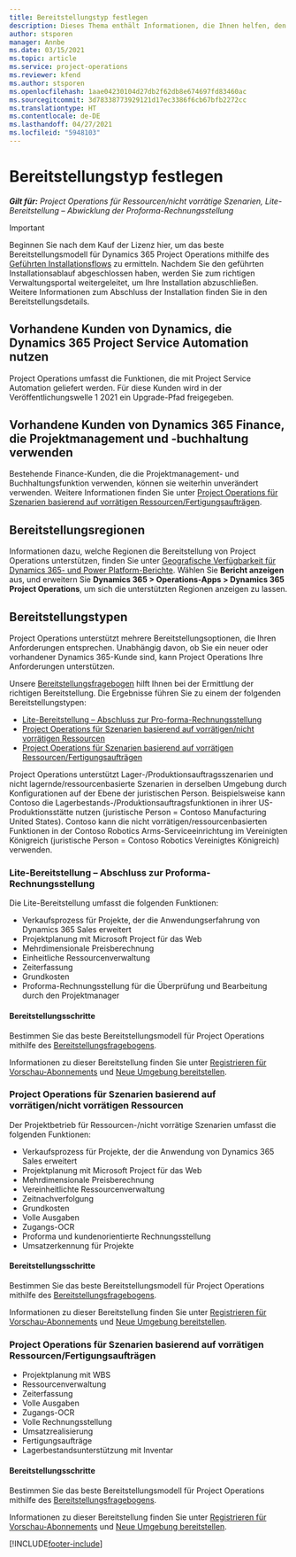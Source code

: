 ```yaml
---
title: Bereitstellungstyp festlegen
description: Dieses Thema enthält Informationen, die Ihnen helfen, den korrekten Bereitstellungstyp von Projekt Operations für Ihr Unternehmen zu bestimmen.
author: stsporen
manager: Annbe
ms.date: 03/15/2021
ms.topic: article
ms.service: project-operations
ms.reviewer: kfend
ms.author: stsporen
ms.openlocfilehash: 1aae04230104d27db2f62db8e674697fd83460ac
ms.sourcegitcommit: 3d78338773929121d17ec3386f6cb67bfb2272cc
ms.translationtype: HT
ms.contentlocale: de-DE
ms.lasthandoff: 04/27/2021
ms.locfileid: "5948103"
---
```

# <a name="determine-your-deployment-type"></a>Bereitstellungstyp festlegen

_**Gilt für:** Project Operations für Ressourcen/nicht vorrätige Szenarien, Lite-Bereitstellung – Abwicklung der Proforma-Rechnungsstellung_

> [!IMPORTANT]
> Beginnen Sie nach dem Kauf der Lizenz hier, um das beste Bereitstellungsmodell für Dynamics 365 Project Operations mithilfe des [ Geführten Installationsflows](https://aka.ms/provisionprojectoperations) zu ermitteln.
> Nachdem Sie den geführten Installationsablauf abgeschlossen haben, werden Sie zum richtigen Verwaltungsportal weitergeleitet, um Ihre Installation abzuschließen. Weitere Informationen zum Abschluss der Installation finden Sie in den Bereitstellungsdetails.


## <a name="existing-customers-of-dynamics-using-dynamics-365-project-service-automation"></a>Vorhandene Kunden von Dynamics, die Dynamics 365 Project Service Automation nutzen
Project Operations umfasst die Funktionen, die mit Project Service Automation geliefert werden. Für diese Kunden wird in der Veröffentlichungswelle 1 2021 ein Upgrade-Pfad freigegeben.

## <a name="existing-customers-of-dynamics-365-finance-using-project-management-and-accounting"></a>Vorhandene Kunden von Dynamics 365 Finance, die Projektmanagement und -buchhaltung verwenden 

Bestehende Finance-Kunden, die die Projektmanagement- und Buchhaltungsfunktion verwenden, können sie weiterhin unverändert verwenden. Weitere Informationen finden Sie unter [Project Operations für Szenarien basierend auf vorrätigen Ressourcen/Fertigungsaufträgen](#pma).


## <a name="deployment-regions"></a>Bereitstellungsregionen
Informationen dazu, welche Regionen die Bereitstellung von Project Operations unterstützen, finden Sie unter [Geografische Verfügbarkeit für Dynamics 365- und Power Platform-Berichte](https://dynamics.microsoft.com/en-us/geographic-availability/). Wählen Sie **Bericht anzeigen** aus, und erweitern Sie **Dynamics 365 > Operations-Apps > Dynamics 365 Project Operations**, um sich die unterstützten Regionen anzeigen zu lassen.

## <a name="deployment-types"></a>Bereitstellungstypen
Project Operations unterstützt mehrere Bereitstellungsoptionen, die Ihren Anforderungen entsprechen. Unabhängig davon, ob Sie ein neuer oder vorhandener Dynamics 365-Kunde sind, kann Project Operations Ihre Anforderungen unterstützen.

Unsere [Bereitstellungsfragebogen](https://aka.ms/provisionprojectoperations) hilft Ihnen bei der Ermittlung der richtigen Bereitstellung. Die Ergebnisse führen Sie zu einem der folgenden Bereitstellungstypen:

- [Lite-Bereitstellung – Abschluss zur Pro-forma-Rechnungsstellung](#lite)
- [Project Operations für Szenarien basierend auf vorrätigen/nicht vorrätigen Ressourcen](#integrated)
- [Project Operations für Szenarien basierend auf vorrätigen Ressourcen/Fertigungsaufträgen](#pma)

Project Operations unterstützt Lager-/Produktionsauftragsszenarien und nicht lagernde/ressourcenbasierte Szenarien in derselben Umgebung durch Konfigurationen auf der Ebene der juristischen Person. Beispielsweise kann Contoso die Lagerbestands-/Produktionsauftragsfunktionen in ihrer US-Produktionsstätte nutzen (juristische Person = Contoso Manufacturing United States). Contoso kann die nicht vorrätigen/ressourcenbasierten Funktionen in der Contoso Robotics Arms-Serviceeinrichtung im Vereinigten Königreich (juristische Person = Contoso Robotics Vereinigtes Königreich) verwenden.

### <a name="lite-deployment---deal-to-proforma-invoicing"></a><a  name="lite"></a>Lite-Bereitstellung – Abschluss zur Proforma-Rechnungsstellung

Die Lite-Bereitstellung umfasst die folgenden Funktionen:

- Verkaufsprozess für Projekte, der die Anwendungserfahrung von Dynamics 365 Sales erweitert
- Projektplanung mit Microsoft Project für das Web
- Mehrdimensionale Preisberechnung
- Einheitliche Ressourcenverwaltung
- Zeiterfassung
- Grundkosten
- Proforma-Rechnungsstellung für die Überprüfung und Bearbeitung durch den Projektmanager 

#### <a name="deployment-steps"></a>Bereitstellungsschritte
Bestimmen Sie das beste Bereitstellungsmodell für Project Operations mithilfe des [Bereitstellungsfragebogens](https://aka.ms/provisionprojectoperations).

Informationen zu dieser Bereitstellung finden Sie unter [Registrieren für Vorschau-Abonnements](lite-preview-subscription-sign-up.md) und [Neue Umgebung bereitstellen](lite-deployment.md). 


### <a name="project-operations-for-resourcenon-stocked-scenarios"></a><a name="integrated"></a>Project Operations für Szenarien basierend auf vorrätigen/nicht vorrätigen Ressourcen
Der Projektbetrieb für Ressourcen-/nicht vorrätige Szenarien umfasst die folgenden Funktionen:
 
- Verkaufsprozess für Projekte, der die Anwendung von Dynamics 365 Sales erweitert
- Projektplanung mit Microsoft Project für das Web
- Mehrdimensionale Preisberechnung
- Vereinheitlichte Ressourcenverwaltung
- Zeitnachverfolgung
- Grundkosten
- Volle Ausgaben
- Zugangs-OCR
- Proforma und kundenorientierte Rechnungsstellung 
- Umsatzerkennung für Projekte

#### <a name="deployment-steps"></a>Bereitstellungsschritte
Bestimmen Sie das beste Bereitstellungsmodell für Project Operations mithilfe des [Bereitstellungsfragebogens](https://aka.ms/provisionprojectoperations).

Informationen zu dieser Bereitstellung finden Sie unter [Registrieren für Vorschau-Abonnements](resource-sign-up-preview-subscription.md) und [Neue Umgebung bereitstellen](resource-provision-new-environment.md). 


### <a name="project-operations-for-stockedproduction-order-scenarios"></a><a name="pma"></a>Project Operations für Szenarien basierend auf vorrätigen Ressourcen/Fertigungsaufträgen

- Projektplanung mit WBS
- Ressourcenverwaltung
- Zeiterfassung
- Volle Ausgaben
- Zugangs-OCR
- Volle Rechnungsstellung
- Umsatzrealisierung
- Fertigungsaufträge
- Lagerbestandsunterstützung mit Inventar

#### <a name="deployment-steps"></a>Bereitstellungsschritte
Bestimmen Sie das beste Bereitstellungsmodell für Project Operations mithilfe des [Bereitstellungsfragebogens](https://aka.ms/provisionprojectoperations).

Informationen zu dieser Bereitstellung finden Sie unter [Registrieren für Vorschau-Abonnements](/dynamics365/fin-ops-core/dev-itpro/dev-tools/sign-up-preview-subscription?toc=%2fdynamics365%2ffinance%2ftoc.json) und [Neue Umgebung bereitstellen](/dynamics365/fin-ops-core/dev-itpro/deployment/deploy-demo-environment?toc=%2fdynamics365%2ffinance%2ftoc.json). 



[!INCLUDE[footer-include](../includes/footer-banner.md)]